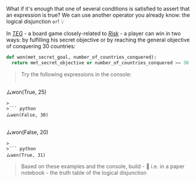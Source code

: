 What if it's enough that one of several conditions is satisfied to assert that an expression is true? We can use another operator you already know: the logical disjunction `or`! :bulb:

In [_TEG_](https://en.wikipedia.org/wiki/Plan_T%C3%A1ctico_y_Estrat%C3%A9gico_de_la_Guerra) -  a board  game closely-related to [_Risk_](https://en.wikipedia.org/wiki/Risk_(game)) - a player can win in two ways: by fulfilling his secret objective or by reaching the general objective of conquering 30 countries:

```python
def won(met_secret_goal, number_of_countries_conquered):
  return met_secret_objective or number_of_countries_conquered >= 30
```

> Try the following expressions in the console:
>
>``` python
ムwon(True, 25)
```
>
>``` python
ムwon(False, 30)
```
>
>``` python
ムwon(False, 20)
```
>
>``` python
ムwon(True, 31)
```
> Based on these examples and the console, build - :ledger: i.e. in a paper notebook - the truth table of the logical disjunction
